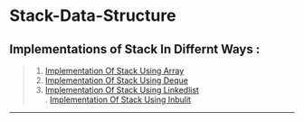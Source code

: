# Stack-Data-Structure

Implementations of Stack In Differnt Ways :
--------------------------------------------------------------------------------------------------------------------------------------------
> 1. [Implementation Of Stack Using Array](https://github.com/tejaanuchuri/Stack-Data-Structure/blob/main/Stack%20Implementation/using%20array.cpp)  <br>
> 2. [Implementation Of Stack Using Deque](https://github.com/tejaanuchuri/Stack-Data-Structure/blob/main/Stack%20Implementation/using%20deque.cpp)  <br>
> 3. [Implementation Of Stack Using Linkedlist](https://github.com/tejaanuchuri/Stack-Data-Structure/blob/main/Stack%20Implementation/using%20linkedlist.cpp)  
> . [Implementation Of Stack Using Inbulit](https://github.com/tejaanuchuri/Stack-Data-Structure/blob/main/Stack%20Implementation/Inbulit%20stack.cpp)  

---------------------------------------------------------------------------------------------------------------------------------------------
